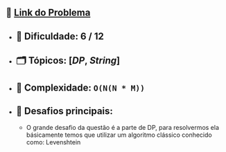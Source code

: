🔗 [Link do Problema](https://judge.beecrowd.com/pt/problems/view/3415)
-


- 🧩 **Dificuldade:** 6 / 12  
    -
- 🗂 **Tópicos:** [*DP*, *String*]  
    -
- 🧮 **Complexidade:** `O(N(N * M))`  
    -
- 🎯 **Desafios principais:** 
    - 
    - O grande desafio da questão é a parte de DP, para resolvermos ela básicamente temos que utilizar um algoritmo clássico conhecido como: Levenshtein
    
